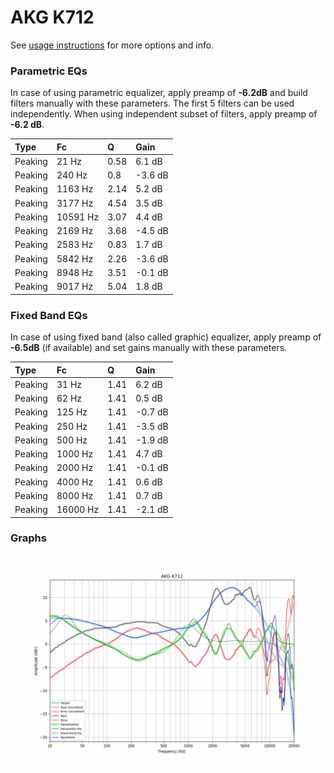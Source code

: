 # AKG K712
See [usage instructions](https://github.com/jaakkopasanen/AutoEq#usage) for more options and info.

### Parametric EQs
In case of using parametric equalizer, apply preamp of **-6.2dB** and build filters manually
with these parameters. The first 5 filters can be used independently.
When using independent subset of filters, apply preamp of **-6.2 dB**.

| Type    | Fc       |    Q | Gain    |
|:--------|:---------|:-----|:--------|
| Peaking | 21 Hz    | 0.58 | 6.1 dB  |
| Peaking | 240 Hz   | 0.8  | -3.6 dB |
| Peaking | 1163 Hz  | 2.14 | 5.2 dB  |
| Peaking | 3177 Hz  | 4.54 | 3.5 dB  |
| Peaking | 10591 Hz | 3.07 | 4.4 dB  |
| Peaking | 2169 Hz  | 3.68 | -4.5 dB |
| Peaking | 2583 Hz  | 0.83 | 1.7 dB  |
| Peaking | 5842 Hz  | 2.26 | -3.6 dB |
| Peaking | 8948 Hz  | 3.51 | -0.1 dB |
| Peaking | 9017 Hz  | 5.04 | 1.8 dB  |

### Fixed Band EQs
In case of using fixed band (also called graphic) equalizer, apply preamp of **-6.5dB**
(if available) and set gains manually with these parameters.

| Type    | Fc       |    Q | Gain    |
|:--------|:---------|:-----|:--------|
| Peaking | 31 Hz    | 1.41 | 6.2 dB  |
| Peaking | 62 Hz    | 1.41 | 0.5 dB  |
| Peaking | 125 Hz   | 1.41 | -0.7 dB |
| Peaking | 250 Hz   | 1.41 | -3.5 dB |
| Peaking | 500 Hz   | 1.41 | -1.9 dB |
| Peaking | 1000 Hz  | 1.41 | 4.7 dB  |
| Peaking | 2000 Hz  | 1.41 | -0.1 dB |
| Peaking | 4000 Hz  | 1.41 | 0.6 dB  |
| Peaking | 8000 Hz  | 1.41 | 0.7 dB  |
| Peaking | 16000 Hz | 1.41 | -2.1 dB |

### Graphs
![](./AKG%20K712.png)